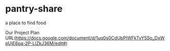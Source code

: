 # pantry-share
a place to find food


Our Project Plan
URL(https://docs.google.com/document/d/1uq0s0CdUbPlWFkTvY5So_DxWpUjE6pa-2P-LIZkJ36M/edit#)
